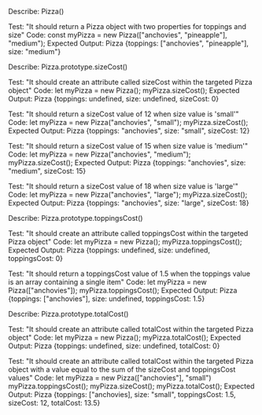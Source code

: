 Describe: Pizza()

Test: "It should return a Pizza object with two properties for toppings and size"
Code: const myPizza = new Pizza(["anchovies", "pineapple"], "medium");
Expected Output: Pizza {toppings: ["anchovies", "pineapple"], size: "medium"}



Describe: Pizza.prototype.sizeCost()

Test: "It should create an attribute called sizeCost within the targeted Pizza object"
Code: 
let myPizza = new Pizza();
myPizza.sizeCost();
Expected Output: Pizza {toppings: undefined, size: undefined, sizeCost: 0}

Test: "It should return a sizeCost value of 12 when size value is 'small'"
Code:
let myPizza = new Pizza("anchovies", "small");
myPizza.sizeCost();
Expected Output: Pizza {toppings: "anchovies", size: "small", sizeCost: 12}

Test: "It should return a sizeCost value of 15 when size value is 'medium'"
Code:
let myPizza = new Pizza("anchovies", "medium");
myPizza.sizeCost();
Expected Output: Pizza {toppings: "anchovies", size: "medium", sizeCost: 15}

Test: "It should return a sizeCost value of 18 when size value is 'large'"
Code:
let myPizza = new Pizza("anchovies", "large");
myPizza.sizeCost();
Expected Output: Pizza {toppings: "anchovies", size: "large", sizeCost: 18}



Describe: Pizza.prototype.toppingsCost()

Test: "It should create an attribute called toppingsCost within the targeted Pizza object"
Code:
let myPizza = new Pizza();
myPizza.toppingsCost();
Expected Output: Pizza {toppings: undefined, size: undefined, toppingsCost: 0}

Test: "It should return a toppingsCost value of 1.5 when the toppings value is an array containing a single item"
Code:
let myPizza = new Pizza(["anchovies"]);
myPizza.toppingsCost();
Expected Output: Pizza {toppings: ["anchovies"], size: undefined, toppingsCost: 1.5}



Describe: Pizza.prototype.totalCost()

Test: "It should create an attribute called totalCost within the targeted Pizza object"
Code:
let  myPizza = new Pizza();
myPizza.totalCost();
Expected Output: Pizza {toppings: undefined, size: undefined, totalCost: 0}

Test: "It should create an attribute called totalCost within the targeted Pizza object with a value equal to the sum of the sizeCost and toppingsCost values"
Code:
let myPizza = new Pizza(["anchovies"], "small")
myPizza.toppingsCost();
myPizza.sizeCost();
myPizza.totalCost();
Expected Output: Pizza {toppings: ["anchovies], size: "small", toppingsCost: 1.5, sizeCost: 12, totalCost: 13.5}